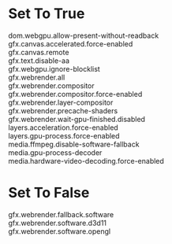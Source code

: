 # Set To True
dom.webgpu.allow-present-without-readback\
gfx.canvas.accelerated.force-enabled\
gfx.canvas.remote\
gfx.text.disable-aa\
gfx.webgpu.ignore-blocklist\
gfx.webrender.all\
gfx.webrender.compositor\
gfx.webrender.compositor.force-enabled\
gfx.webrender.layer-compositor\
gfx.webrender.precache-shaders\
gfx.webrender.wait-gpu-finished.disabled\
layers.acceleration.force-enabled\
layers.gpu-process.force-enabled\
media.ffmpeg.disable-software-fallback\
media.gpu-process-decoder\
media.hardware-video-decoding.force-enabled

# Set To False
gfx.webrender.fallback.software\
gfx.webrender.software.d3d11\
gfx.webrender.software.opengl
